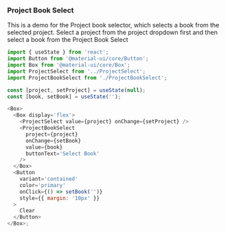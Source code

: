 ### Project Book Select

This is a demo for the Project book selector, which selects a book from the selected project.
Select a project from the project dropdown first and then select a book from the Project Book Select

```js
import { useState } from 'react';
import Button from '@material-ui/core/Button';
import Box from '@material-ui/core/Box';
import ProjectSelect from '../ProjectSelect';
import ProjectBookSelect from './ProjectBookSelect';

const [project, setProject] = useState(null);
const [book, setBook] = useState('');

<Box>
  <Box display='flex'>
    <ProjectSelect value={project} onChange={setProject} />
    <ProjectBookSelect
      project={project}
      onChange={setBook}
      value={book}
      buttonText='Select Book'
    />
  </Box>
  <Button
    variant='contained'
    color='primary'
    onClick={() => setBook('')}
    style={{ margin: '10px' }}
  >
    Clear
  </Button>
</Box>;
```
